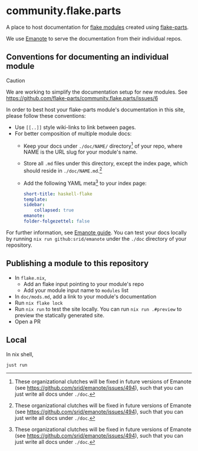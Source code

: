 # community.flake.parts

A place to host documentation for [flake modules](/modules) created using [flake-parts](https://flake.parts/).

We use [Emanote](https://emanote.srid.ca/) to serve the documentation from their individual repos.

## Conventions for documenting an individual module

>[!CAUTION] 
> We are working to simplify the documentation setup for new modules. See https://github.com/flake-parts/community.flake.parts/issues/6

In order to best host your flake-parts module's documentation in this site, please follow these conventions:

- Use `[[..]]` style wiki-links to link between pages.
- For better composition of multiple module docs:
    - Keep your docs under `./doc/NAME/` directory[^imp] of your repo, where NAME is the URL slug for your module's name.
    - Store all `.md` files under this directory, except the index page, which should reside in `./doc/NAME.md`.[^imp] 
    - Add the following YAML meta[^imp] to your index page:
        
        ```yaml
        short-title: haskell-flake
        template:
        sidebar:
            collapsed: true
        emanote:
        folder-folgezettel: false
        ```
        

[^imp]: These organizational clutches will be fixed in future versions of Emanote (see https://github.com/srid/emanote/issues/494), such that you can just write all docs under `./doc`.

For further information, see [Emanote guide](https://emanote.srid.ca/guide). You can test your docs locally by running `nix run github:srid/emanote` under the `./doc` directory of your repository.

## Publishing a module to this repository

- In `flake.nix`,
  - Add an flake input pointing to your module's repo
  - Add your module input name to `modules` list
- In `doc/mods.md`, add a link to your module's documentation
- Run `nix flake lock`
- Run `nix run` to test the site locally. You can run `nix run .#preview` to preview the statically generated site.
- Open a PR

## Local

In nix shell,

```bash
just run
```
